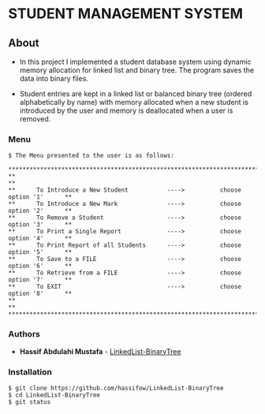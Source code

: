 # STUDENT MANAGEMENT SYSTEM

## About 

* In this project I implemented a student database system using dynamic memory allocation for linked list and binary tree. The program saves the data into binary files. 

* Student entries are kept in a linked list or balanced binary tree (ordered alphabetically by name) with memory allocated when a new student is introduced by the user and memory is deallocated when a user is removed.



### Menu
    $ The Menu presented to the user is as follows:

    **************************************************************************************
    **                                                                                  **
    **      To Introduce a New Student           ---->          choose  option '1'      **
    **      To Introduce a New Mark              ---->          choose  option '2'      **
    **      To Remove a Student                  ---->          choose  option '3'      **
    **      To Print a Single Report             ---->          choose  option '4'      **
    **      To Print Report of all Students      ---->          choose  option '5'      **
    **      To Save to a FILE                    ---->          choose  option '6'      **
    **      To Retrieve from a FILE              ---->          choose  option '7'      **
    **      To EXIT                              ---->          choose  option '8'      **
    **                                                                                  **
    **************************************************************************************


### Authors

   * **Hassif Abdulahi Mustafa** - [LinkedList-BinaryTree](https://github.com/hassifow/LinkedList-BinaryTree)

### Installation
    $ git clone https://github.com/hassifow/LinkedList-BinaryTree
    $ cd LinkedList-BinaryTree
    $ git status
    
    
